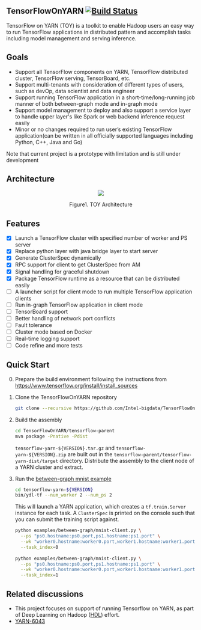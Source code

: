 ## TensorFlowOnYARN [![Build Status](https://travis-ci.org/Intel-bigdata/TensorFlowOnYARN.svg?branch=master)](https://travis-ci.org/Intel-bigdata/TensorFlowOnYARN)

TensorFlow on YARN (TOY) is a toolkit to enable Hadoop users an easy way to run TensorFlow applications in distributed pattern and accomplish tasks including model management and serving inference.

## Goals

 - Support all TensorFlow components on YARN, TensorFlow distributed
   cluster, TensorFlow serving, TensorBoard, etc.
 - Support multi-tenants with consideration of different types of users,
   such as devOp, data scientist and data engineer
 - Support running TensorFlow application in a short-time/long-running
   job manner of both between-graph mode and in-graph mode
 - Support model management to deploy and also support a service layer to handle upper layer's like Spark or web backend inference request easily
 - Minor or no changes required to run user’s existing TensorFlow
   application(can be written in all officially supported languages
   including Python, C++, Java and Go)

Note that current project is a prototype with limitation and is still under development

## Architecture
<p align="center">
<img src=https://cloud.githubusercontent.com/assets/1171680/24279553/7fe214b0-1085-11e7-902e-a331ad61ba23.PNG>
</p>
<p align="center">
Figure1. TOY Architecture
</p>

## Features
- [x] Launch a TensorFlow cluster with specified number of worker and PS server
- [x] Replace python layer with java bridge layer to start server
- [x] Generate ClusterSpec dynamically
- [x] RPC support for client to get ClusterSpec from AM
- [x] Signal handling for graceful shutdown
- [x] Package TensorFlow runtime as a resource that can be distributed easily
- [ ] A launcher script for client mode to run multiple TensorFlow application clients
- [ ] Run in-graph TensorFlow application in client mode
- [ ] TensorBoard support
- [ ] Better handling of network port conflicts
- [ ] Fault tolerance
- [ ] Cluster mode based on Docker
- [ ] Real-time logging support
- [ ] Code refine and more tests

## Quick Start 

0. Prepare the build environment following the instructions from https://www.tensorflow.org/install/install_sources

1. Clone the TensorFlowOnYARN repository
   
   ```bash
   git clone --recursive https://github.com/Intel-bigdata/TensorFlowOnYARN
   ```

2. Build the assembly

   ```bash
   cd TensorFlowOnYARN/tensorflow-parent
   mvn package -Pnative -Pdist
   ```
   
   `tensorflow-yarn-${VERSION}.tar.gz` and `tensorflow-yarn-${VERSION}.zip` are built out 
   in the `tensorflow-parent/tensorflow-yarn-dist/target` directory. Distribute the assembly
   to the client node of a YARN cluster and extract.
   
3. Run the [between-graph mnist example](examples/between-graph/mnist-client.py)

   ```bash
   cd tensorflow-yarn-${VERSION}
   bin/ydl-tf --num_worker 2 --num_ps 2
   ```
   
   This will launch a YARN application, which creates a `tf.train.Server` instance for each task.
    A `ClusterSpec` is printed on the console such that you can submit the training script against.
   
   ```bash
   python examples/between-graph/mnist-client.py \
     --ps "ps0.hostname:ps0.port,ps1.hostname:ps1.port" \
     --wk "worker0.hostname:worker0.port,worker1.hostname:worker1.port" \
     --task_index=0
  
   python examples/between-graph/mnist-client.py \
     --ps "ps0.hostname:ps0.port,ps1.hostname:ps1.port" \
     --wk "worker0.hostname:worker0.port,worker1.hostname:worker1.port" \
     --task_index=1
   ```

## Related discussions

* This project focuses on support of running Tensorflow on YARN, as part of Deep Learning on Hadoop ([HDL](https://github.com/Intel-bigdata/HDL)) effort. 
* [YARN-6043](https://issues.apache.org/jira/browse/YARN-6043)
